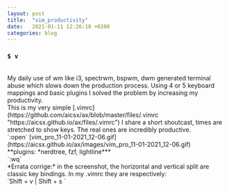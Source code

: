 ```yaml
---
layout: post
title:  "vim_productivity"
date:   2021-01-11 12:26:10 +0200
categories: blog 
---
```


### `$ v`

<br>
My daily use of wm like i3, spectrwm, bspwm, dwm
generated terminal abuse which slows down the
production process. Using 4 or 5 keyboard mappings
and basic plugins I solved the problem by
increasing my productivity.
<br>
This is my very simple [.vimrc](https://github.com/aicsx/ax/blob/master/files/.vimrc "https://aicsx.github.io/ax/files/.vimrc")
I share a short shoutcast, times are stretched to
show keys. The real ones are incredibly productive.
<br>
`:open` [vim_pro_11-01-2021_12-06.gif](https://aicsx.github.io/ax/images/vim_pro_11-01-2021_12-06.gif)
<br>
**plugins: *nerdtree, fzf, lightline***
<br>
`:wq`
<br>
*Errata corrige:*
in the screenshot, the horizontal and vertical
split are classic key bindings.
In my .vimrc they are respectively:
<br>
`Shift + v | Shift + s `

